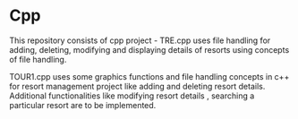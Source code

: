 # Cpp
This repository consists of  cpp project - TRE.cpp uses file handling for adding, deleting,  modifying and displaying details of resorts using concepts of file handling.

TOUR1.cpp uses some graphics functions and file handling concepts in c++ for resort management project like adding and deleting resort details. Additional functionalities like modifying resort details , searching a particular resort are to be implemented.
